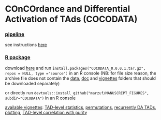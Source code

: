 # COnCOrdance and Differential Activation of TAds (COCODATA)

### [pipeline](code)

see instructions [here](code/README.md)

### [R package](COCODATA)

download [here](COCODATA_0.0.0.1.tar.gz) and run `install.packages("COCODATA_0.0.0.1.tar.gz", repos = NULL, type ="source")` in an R console (NB: for file size reason, the archive file does not contain the [data](https://github.com/marzuf/MANUSCRIPT_FIGURES/tree/master/COCODATA/data), [doc](https://github.com/marzuf/MANUSCRIPT_FIGURES/tree/master/COCODATA/doc) and [vignettes](https://github.com/marzuf/MANUSCRIPT_FIGURES/tree/master/COCODATA) folders that should be downloaded separately)

or directly run `devtools::install_github("marzuf/MANUSCRIPT_FIGURES", subdir="COCODATA")` in an R console

<u>available vignettes</u>: [TAD-level statistics](https://raw.githack.com/marzuf/MANUSCRIPT_FIGURES/master/COCODATA/doc/tad_level_stats.html), [permutations](https://raw.githack.com/marzuf/MANUSCRIPT_FIGURES/master/COCODATA/doc/permutations.html), [recurrently DA TADs](https://raw.githack.com/marzuf/MANUSCRIPT_FIGURES/master/COCODATA/doc/conservation.html), [plotting](https://raw.githack.com/marzuf/MANUSCRIPT_FIGURES/master/COCODATA/doc/plotting.html), [TAD-level correlation with purity](https://raw.githack.com/marzuf/MANUSCRIPT_FIGURES/master/COCODATA/doc/purity.html)


